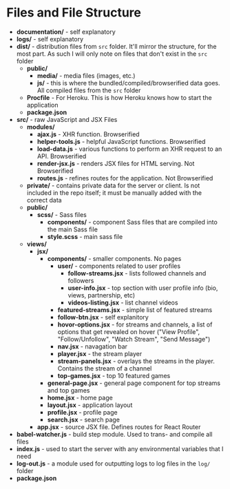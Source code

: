 # Files and File Structure


- **documentation/** - self explanatory
- **logs/** - self explanatory
- **dist/** - distribution files from `src` folder. It'll mirror the structure, for the most part. As such I will only note on files that don't exist in the `src` folder
  - **public/**
    - **media/** - media files (images, etc.)
    - **js/** - this is where the bundled/compiled/browserified data goes. All compiled files from the `src` folder
  - **Procfile** - For Heroku. This is how Heroku knows how to start the application
  - **package.json**
- **src/** - raw JavaScript and JSX Files
  - **modules/**
    - **ajax.js** - XHR function. Browserified
    - **helper-tools.js** - helpful JavaScript functions. Browserified
    - **load-data.js** - various functions to perform an XHR request to an API. Browserified
    - **render-jsx.js** - renders JSX files for HTML serving. Not Browserified
    - **routes.js** - refines routes for the application. Not Browserified
  - **private/** - contains private data for the server or client. Is not included in the repo itself; it must be manually added with the correct data
  - **public/**
    - **scss/** - Sass files
      - **components/** - component Sass files that are compiled into the main Sass file
      - **style.scss** - main sass file
  - **views/**
    - **jsx/**
      - **components/** - smaller components. No pages
        - **user/** - components related to user profiles
          - **follow-streams.jsx** - lists followed channels and followers
          - **user-info.jsx** - top section with user profile info (bio, views, partnership, etc)
          - **videos-listing.jsx** - list channel videos
        - **featured-streams.jsx** - simple list of featured streams
        - **follow-btn.jsx** - self explanitory
        - **hovor-options.jsx** - for streams and channels, a list of options that get revealed on hover ("View Profile", "Follow/Unfollow", "Watch Stream", "Send Message")
        - **nav.jsx** - navagation bar
        - **player.jsx** - the stream player
        - **stream-panels.jsx** - overlays the streams in the player. Contains the stream of a channel
        - **top-games.jsx** - top 10 featured games
      - **general-page.jsx** - general page component for top streams and top games
      - **home.jsx** - home page
      - **layout.jsx** - application layout
      - **profile.jsx** - profile page
      - **search.jsx** - search page
    - **app.jsx** - source JSX file. Defines routes for React Router
- **babel-watcher.js** - build step module. Used to trans- and compile all files
- **index.js** - used to start the server with any environmental variables that I need
- **log-out.js** - a module used for outputting logs to log files in the `log/` folder
- **package.json**
